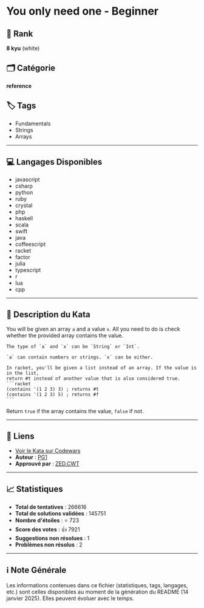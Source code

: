 # You only need one - Beginner

## 🏅 Rank
**8 kyu** (white)

## 🗂️ Catégorie
**reference**

## 🏷️ Tags
- Fundamentals
- Strings
- Arrays

---

## 💻 Langages Disponibles
- javascript
- csharp
- python
- ruby
- crystal
- php
- haskell
- scala
- swift
- java
- coffeescript
- racket
- factor
- julia
- typescript
- r
- lua
- cpp

---

## 📜 Description du Kata

You will be given an array `a` and a value `x`. All you need to do is check whether the provided array contains the value.

~~~if:swift
The type of `a` and `x` can be `String` or `Int`.
~~~
~~~if-not:swift
`a` can contain numbers or strings. `x` can be either.
~~~
~~~if:racket
In racket, you'll be given a list instead of an array. If the value is in the list,
return #t instead of another value that is also considered true.
```racket
(contains '(1 2 3) 3) ; returns #t
(contains '(1 2 3) 5) ; returns #f
```
~~~

Return `true` if the array contains the value, `false` if not. 

---

## 🔗 Liens
- [Voir le Kata sur Codewars](https://www.codewars.com/kata/57cc975ed542d3148f00015b)
- **Auteur** : [PG1](https://www.codewars.com/users/PG1)
- **Approuvé par** : [ZED.CWT](https://www.codewars.com/users/ZED.CWT)

---

## 📈 Statistiques
- **Total de tentatives** : 266616
- **Total de solutions validées** : 145751
- **Nombre d'étoiles** : ⭐ 723
- **Score des votes** : 👍 7921
- **Suggestions non résolues** : 1
- **Problèmes non résolus** : 2

---

## ℹ️ Note Générale
Les informations contenues dans ce fichier (statistiques, tags, langages, etc.) sont celles disponibles au moment de la génération du README (14 janvier 2025). Elles peuvent évoluer avec le temps.
